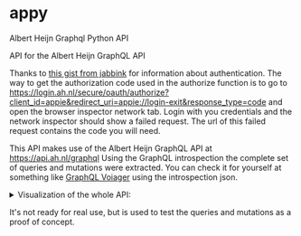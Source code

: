 # appy
Albert Heijn Graphql Python API

API for the Albert Heijn GraphQL API

Thanks to [this gist from jabbink](https://gist.github.com/jabbink/8bfa44bdfc535d696b340c46d228fdd1) for information about authentication. The way to get the authorization code used in the authorize function is to go to https://login.ah.nl/secure/oauth/authorize?client_id=appie&redirect_uri=appie://login-exit&response_type=code and open the browser inspector network tab. Login with you credentials and the network inspector should show a failed request. The url of this failed request contains the code you will need.

This API makes use of the Albert Heijn GraphQL API at https://api.ah.nl/graphql
Using the GraphQL introspection the complete set of queries and mutations were extracted. You can check it for yourself at something like [GraphQL Voiager](https://graphql-kit.com/graphql-voyager/) using the introspection json.

<details>
  <summary>Visualization of the whole API:</summary>
  ![albert_heijn_graphql](https://github.com/JaapWestera/appy-graphql/assets/2284636/5bc59fc5-f346-4645-88a7-b1f7939a08f2)
</details>


It's not ready for real use, but is used to test the queries and mutations as a proof of concept. 
